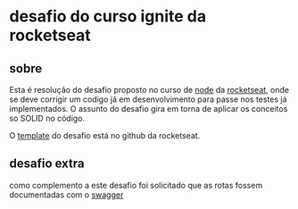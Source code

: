 # desafio do curso ignite da rocketseat
## sobre
Esta é resolução do desafio proposto no curso de [node](https://github.com/nodejs/node) da [rocketseat](https://github.com/rocketseat-education), onde se deve corrigir
um codigo já em desenvolvimento para passe nos testes já implementados.
O assunto do desafio gira em torna de aplicar os conceitos so SOLID no código.

O [template](https://github.com/rocketseat-education/ignite-template-introducao-ao-SOLID) do desafio está no github da rocketseat.

## desafio extra
como complemento a este desafio foi solicitado que as rotas fossem documentadas com o
[swagger](https://github.com/swagger-api/swagger-ui)